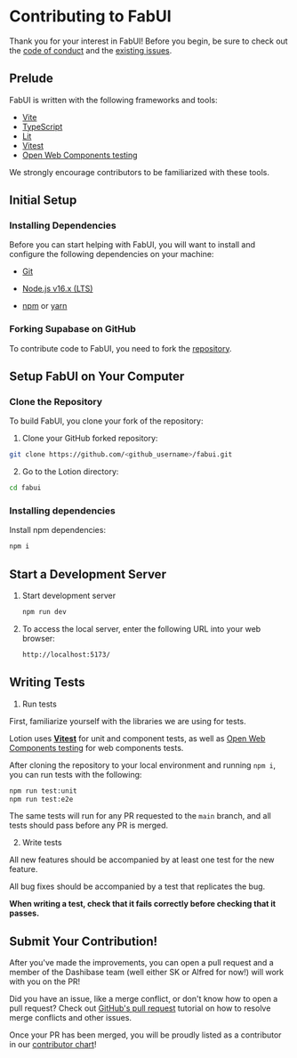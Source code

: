 # Contributing to FabUI

Thank you for your interest in FabUI! Before you begin, be sure to check out the [code of conduct](https://github.com/fabienwnklr/dabui/blob/main/CODE_OF_CONDUCT.md) and the [existing issues](https://github.com/fabienwnklr/dabui/issues).

## Prelude

FabUI is written with the following frameworks and tools:

- [Vite](https://vitejs.dev/)
- [TypeScript](https://www.typescriptlang.org/)
- [Lit](https://lit.dev/)
- [Vitest](https://vitest.dev/)
- [Open Web Components testing](https://open-wc.org/docs/testing/testing-package/)

We strongly encourage contributors to be familiarized with these tools.

## Initial Setup

### Installing Dependencies

Before you can start helping with FabUI, you will want to install and configure the following dependencies on your
machine:

- [Git](http://git-scm.com/)

- [Node.js v16.x (LTS)](http://nodejs.org)

- [npm](https://www.npmjs.com/) or [yarn](https://yarnpkg.com/)

### Forking Supabase on GitHub

To contribute code to FabUI, you need to fork the [repository](https://github.com/fabienwnklr/fabui).

## Setup FabUI on Your Computer

### Clone the Repository

To build FabUI, you clone your fork of the repository:

1. Clone your GitHub forked repository:

```sh
git clone https://github.com/<github_username>/fabui.git
```

2. Go to the Lotion directory:

```sh
cd fabui
```

### Installing dependencies

Install npm dependencies:

```sh
npm i
```

## Start a Development Server

1. Start development server

   ```sh
   npm run dev
   ```

2. To access the local server, enter the following URL into your web browser:

   ```sh
   http://localhost:5173/
   ```

## Writing Tests

1. Run tests

First, familiarize yourself with the libraries we are using for tests.

Lotion uses [**Vitest**](https://vitest.dev) for unit and component tests, as well as [Open Web Components testing](https://open-wc.org/docs/testing/testing-package/) for web components tests.

After cloning the repository to your local environment and running `npm i`, you can run tests with the following:

```sh
npm run test:unit
npm run test:e2e
```

The same tests will run for any PR requested to the `main` branch, and all tests should pass before any PR is merged.

2. Write tests

All new features should be accompanied by at least one test for the new feature.

All bug fixes should be accompanied by a test that replicates the bug.

**When writing a test, check that it fails correctly before checking that it passes.**

## Submit Your Contribution!

After you've made the improvements, you can open a pull request and a member of the Dashibase team (well either SK or Alfred for now!) will work with you on the PR!

Did you have an issue, like a merge conflict, or don't know how to open a pull request? Check out [GitHub's pull request](https://docs.github.com/en/pull-requests/collaborating-with-pull-requests) tutorial on how to resolve merge conflicts and other issues.

Once your PR has been merged, you will be proudly listed as a contributor in our [contributor chart](https://github.com/dashibase/dashibase/graphs/contributors)!
